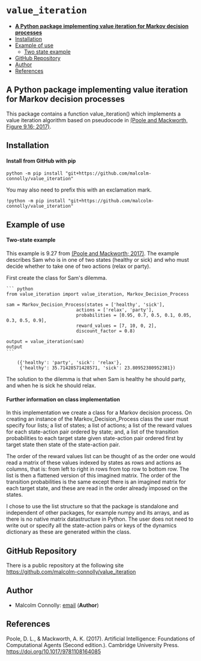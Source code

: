# `value_iteration`
- [**A Python package implementing value iteration for Markov decision processes**](#)
- [Installation](#installation)
- [Example of use](#example-of-use)
  - [Two state example](#two-state-example)
- [GitHub Repository](#github-repository)
- [Author](#author)
- [References](#references)


## A Python package implementing value iteration for Markov decision processes

This package contains a function value_iteration() which implements a value iteration algorithm based on pseudocode in [(Poole and Mackworth, Figure 9.16; 2017)]. 

[(Poole and Mackworth, Figure 9.16; 2017)]: https://artint.info/2e/html2e/ArtInt2e.Ch9.S5.SS2.html



## Installation

#### Install from GitHub with pip

    python -m pip install "git+https://github.com/malcolm-connolly/value_iteration"

You may also need to prefix this with an exclamation mark.

    !python -m pip install "git+https://github.com/malcolm-connolly/value_iteration"

## Example of use

#### Two-state example

This example is 9.27 from [(Poole and Mackworth; 2017)]. The example describes Sam who is in one of two states (healthy or sick) and who must decide whether to take one of two actions (relax or party). 

[(Poole and Mackworth; 2017)]: https://artint.info/2e/html2e/ArtInt2e.Ch9.S5.html#Ch9.Thmciexamplered27

First create the class for Sam's dilemma. 

    ``` python
    from value_iteration import value_iteration, Markov_Decision_Process

    sam = Markov_Decision_Process(states = ['healthy', 'sick'],
                              actions = ['relax', 'party'],
                              probabilities = [0.95, 0.7, 0.5, 0.1, 0.05, 0.3, 0.5, 0.9],
                              reward_values = [7, 10, 0, 2],
                              discount_factor = 0.8)

    output = value_iteration(sam)
    output
    ```

        ({'healthy': 'party', 'sick': 'relax'},
         {'healthy': 35.71428571428571, 'sick': 23.80952380952381})

The solution to the dilemma is that when Sam is healthy he should party, and when he is sick he should relax. 
    

#### Further information on class implementation

In this implementation we create a class for a Markov decision process. On creating an instance of the Markov_Decision_Process class the user must specify four lists; a list of states; a list of actions; a list of the reward values for each state-action pair ordered by state; and, a list of the transition probabilities to each target state given state-action pair ordered first by target state then state of the state-action pair. 

The order of the reward values list can be thought of as the order one would read a matrix of these values indexed by states as rows and actions as columns, that is: from left to right in rows from top row to bottom row. The list is then a flattened version of this imagined matrix. The order of the transition probabilities is the same except there is an imagined matrix for each target state, and these are read in the order already imposed on the states.

I chose to use the list structure so that the package is standalone and independent of other packages, for example numpy and its arrays, and as there is no native matrix datastructure in Python. The user does not need to write out or specify all the state-action pairs or keys of the dynamics dictionary as these are generated within the class. 


## GitHub Repository

There is a public repository at the following site <https://github.com/malcolm-connolly/value_iteration>

## Author

- Malcolm Connolly: [email](mailto:m.connolly4@lancaster.ac.uk) (**Author**)

## References

Poole, D. L., & Mackworth, A. K. (2017). Artificial Intelligence: Foundations of Computational Agents (Second edition.). Cambridge University Press. <https://doi.org/10.1017/9781108164085>
